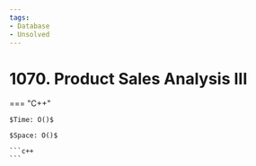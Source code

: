 ```yaml
---
tags:
- Database
- Unsolved
---
```



# 1070. Product Sales Analysis III

=== "C++"

    $Time: O()$

    $Space: O()$

    ```c++
    ```